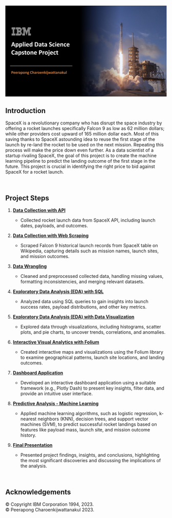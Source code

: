 [![Cover](cover.jpg)](https://www.coursera.org/learn/applied-data-science-capstone)

## Introduction
SpaceX is a revolutionary company who has disrupt the space industry by offering a rocket launches specifically Falcon 9 as low as 62 million dollars; while other providers cost upward of 165 million dollar each. Most of this saving thanks to SpaceX astounding idea to reuse the first stage of the launch by re-land the rocket to be used on the next mission. Repeating this process will make the price down even further. As a data scientist of a startup rivaling SpaceX, the goal of this project is to create the machine learning pipeline to predict the landing outcome of the first stage in the future. This project is crucial in identifying the right price to bid against SpaceX for a rocket launch.

<br>

## Project Steps

1. **[Data Collection with API](data-collection-api.ipynb)**
   - Collected rocket launch data from SpaceX API, including launch dates, payloads, and outcomes.

2. **[Data Collection with Web Scraping](data-collection-web-scraping.ipynb)**
   - Scraped Falcon 9 historical launch records from SpaceX table on Wikipedia, capturing details such as mission names, launch sites, and mission outcomes.

3. **[Data Wrangling](data-wrangling.ipynb)**
   - Cleaned and preprocessed collected data, handling missing values, formatting inconsistencies, and merging relevant datasets.

4. **[Exploratory Data Analysis (EDA) with SQL](eda-sql.ipynb)**
   - Analyzed data using SQL queries to gain insights into launch success rates, payload distributions, and other key metrics.

5. **[Exploratory Data Analysis (EDA) with Data Visualization](eda-data-visualization.ipynb)**
   - Explored data through visualizations, including histograms, scatter plots, and pie charts, to uncover trends, correlations, and anomalies.

6. **[Interactive Visual Analytics with Folium](interactive-maps-folium.ipynb)**
   - Created interactive maps and visualizations using the Folium library to examine geographical patterns, launch site locations, and landing outcomes.

7. **[Dashboard Application](spacex_dash_app.py)**
   - Developed an interactive dashboard application using a suitable framework (e.g., Plotly Dash) to present key insights, filter data, and provide an intuitive user interface.

8. **[Predictive Analysis - Machine Learning](machine-learning-prediction.ipynb)**
   - Applied machine learning algorithms, such as logistic regression, k-nearest neighbors (KNN), decision trees, and support vector machines (SVM), to predict successful rocket landings based on features like payload mass, launch site, and mission outcome history.

9. **[Final Presentation](ds-capstone-presentation.pdf)**
   - Presented project findings, insights, and conclusions, highlighting the most significant discoveries and discussing the implications of the analysis.

<br>

## Acknowledgements
© Copyright IBM Corporation 1994, 2023.<br>© Peerapong Charoenkijwattanakul 2023.
